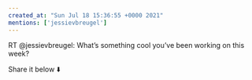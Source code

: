 ```yaml
---
created_at: "Sun Jul 18 15:36:55 +0000 2021"
mentions: ['jessievbreugel']
---
```


RT @jessievbreugel: What’s something cool you’ve been working on this week?

Share it below ⬇️